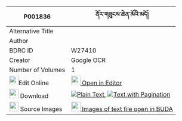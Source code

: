 |P001836|ནོར་གཟུངས་ཆེན་མོའི་མདོ། 
| --- | --- 
|Alternative Title |
|Author | 
|BDRC ID | W27410
|Creator | Google OCR
|Number of Volumes| 1
|<img width="25" src="https://img.icons8.com/color/25/000000/edit-property.png">Edit Online| [<img width="25" src="https://avatars.githubusercontent.com/u/45091458?s=200&v=4"> Open in Editor](http://editor.openpecha.org/P001836)
|<img width="25" src="https://img.icons8.com/fluent/48/000000/download-2.png"/>  Download | [![](https://img.icons8.com/color/20/000000/txt.png)Plain Text](https://github.com/Openpecha/P001836/releases/download/v1/nor_zung_chen_mo_i_do_plain_P001836.zip), [![](https://img.icons8.com/color/20/000000/txt.png)Text with Pagination](https://github.com/Openpecha/P001836/releases/download/v1/nor_zung_chen_mo_i_do_pages_P001836.zip)
|<img width="25" src="https://img.icons8.com/plasticine/100/000000/pictures-folder.png"/>  Source Images | [<img width="25" src="https://library.bdrc.io/icons/BUDA-small.svg"> Images of text file open in BUDA](https://library.bdrc.io/show/bdr:W27410)